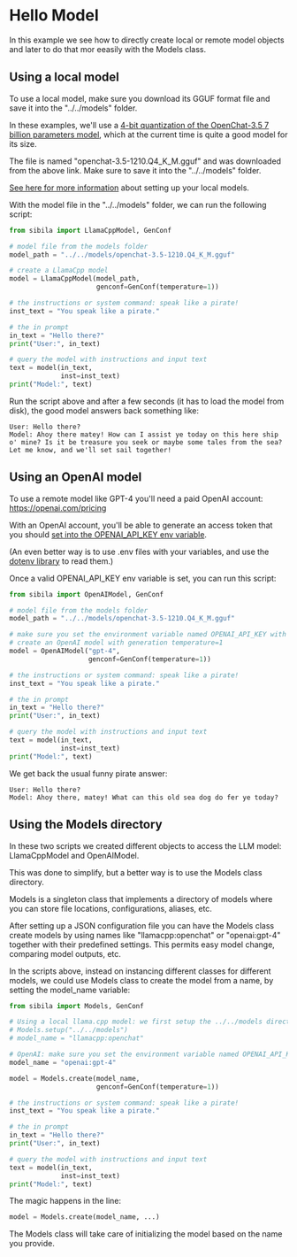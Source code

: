 # Hello Model

In this example we see how to directly create local or remote model objects and later to do that mor eeasily with the Models class. 


## Using a local model

To use a local model, make sure you download its GGUF format file and save it into the "../../models" folder.

In these examples, we'll use a [4-bit quantization of the OpenChat-3.5 7 billion parameters model](https://huggingface.co/TheBloke/openchat-3.5-1210-GGUF), which at the current time is quite a good model for its size. 

The file is named "openchat-3.5-1210.Q4_K_M.gguf" and was downloaded from the above link. Make sure to save it into the "../../models" folder.

[See here for more information](https://jndiogo.github.io/sibila/setup-local-models/#default-model-used-in-the-examples-openchat) about setting up your local models.


With the model file in the "../../models" folder, we can run the following script:

``` py
from sibila import LlamaCppModel, GenConf

# model file from the models folder
model_path = "../../models/openchat-3.5-1210.Q4_K_M.gguf"

# create a LlamaCpp model
model = LlamaCppModel(model_path,
                      genconf=GenConf(temperature=1))

# the instructions or system command: speak like a pirate!
inst_text = "You speak like a pirate."

# the in prompt
in_text = "Hello there?"
print("User:", in_text)

# query the model with instructions and input text
text = model(in_text,
             inst=inst_text)
print("Model:", text)
```

Run the script above and after a few seconds (it has to load the model from disk), the good model answers back something like:

```
User: Hello there?
Model: Ahoy there matey! How can I assist ye today on this here ship o' mine? Is it be treasure you seek or maybe some tales from the sea? Let me know, and we'll set sail together!
```


## Using an OpenAI model

To use a remote model like GPT-4 you'll need a paid OpenAI account: https://openai.com/pricing

With an OpenAI account, you'll be able to generate an access token that you should [set into the OPENAI_API_KEY env variable](https://jndiogo.github.io/sibila/getting-started/#using-open-ai-models). 

(An even better way is to use .env files with your variables, and use the [dotenv library](https://pypi.org/project/python-dotenv/) to read them.)

Once a valid OPENAI_API_KEY env variable is set, you can run this script:


``` py
from sibila import OpenAIModel, GenConf

# model file from the models folder
model_path = "../../models/openchat-3.5-1210.Q4_K_M.gguf"

# make sure you set the environment variable named OPENAI_API_KEY with your API key.
# create an OpenAI model with generation temperature=1
model = OpenAIModel("gpt-4",
                    genconf=GenConf(temperature=1))

# the instructions or system command: speak like a pirate!
inst_text = "You speak like a pirate."

# the in prompt
in_text = "Hello there?"
print("User:", in_text)

# query the model with instructions and input text
text = model(in_text,
             inst=inst_text)
print("Model:", text)
```


We get back the usual funny pirate answer:

```
User: Hello there?
Model: Ahoy there, matey! What can this old sea dog do fer ye today?
```


## Using the Models directory

In these two scripts we created different objects to access the LLM model: LlamaCppModel and OpenAIModel. 

This was done to simplify, but a better way is to use the Models class directory.

Models is a singleton class that implements a directory of models where you can store file locations, configurations, aliases, etc.

After setting up a JSON configuration file you can have the Models class create models by using names like "llamacpp:openchat" or "openai:gpt-4" together with their predefined settings. This permits easy model change, comparing model outputs, etc.

In the scripts above, instead on instancing different classes for different models, we could use Models class to create the model from a name, by setting the model_name variable:

``` py
from sibila import Models, GenConf

# Using a local llama.cpp model: we first setup the ../../models directory:
# Models.setup("../../models")
# model_name = "llamacpp:openchat"

# OpenAI: make sure you set the environment variable named OPENAI_API_KEY with your API key.
model_name = "openai:gpt-4"

model = Models.create(model_name,
                      genconf=GenConf(temperature=1))

# the instructions or system command: speak like a pirate!
inst_text = "You speak like a pirate."

# the in prompt
in_text = "Hello there?"
print("User:", in_text)

# query the model with instructions and input text
text = model(in_text,
             inst=inst_text)
print("Model:", text)
```

The magic happens in the line: 

``` py
model = Models.create(model_name, ...)
```

The Models class will take care of initializing the model based on the name you provide.

<!--TODO: Add link to ModelDir example -->

